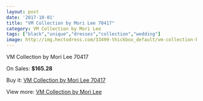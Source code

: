 ```yaml
---
layout: post
date: '2017-10-01'
title: "VM Collection by Mori Lee 70417"
category: VM Collection by Mori Lee
tags: ["black","unique","dresses","collection","wedding"]
image: http://img.hectodress.com/33499-thickbox_default/vm-collection-by-mori-lee-70417.jpg
---
```

VM Collection by Mori Lee 70417

On Sales: **$165.28**
<a href="https://www.hectodress.com/vm-collection-by-mori-lee/15460-vm-collection-by-mori-lee-70417.html"><amp-img layout="responsive" width="600" height="600" src="//img.hectodress.com/33499-thickbox_default/vm-collection-by-mori-lee-70417.jpg" alt="VM Collection by Mori Lee 70417 0" /></a>
<a href="https://www.hectodress.com/vm-collection-by-mori-lee/15460-vm-collection-by-mori-lee-70417.html"><amp-img layout="responsive" width="600" height="600" src="//img.hectodress.com/33501-thickbox_default/vm-collection-by-mori-lee-70417.jpg" alt="VM Collection by Mori Lee 70417 1" /></a>
<a href="https://www.hectodress.com/vm-collection-by-mori-lee/15460-vm-collection-by-mori-lee-70417.html"><amp-img layout="responsive" width="600" height="600" src="//img.hectodress.com/33500-thickbox_default/vm-collection-by-mori-lee-70417.jpg" alt="VM Collection by Mori Lee 70417 2" /></a>

Buy it: [VM Collection by Mori Lee 70417](https://www.hectodress.com/vm-collection-by-mori-lee/15460-vm-collection-by-mori-lee-70417.html "VM Collection by Mori Lee 70417")

View more: [VM Collection by Mori Lee](https://www.hectodress.com/278-vm-collection-by-mori-lee "VM Collection by Mori Lee")